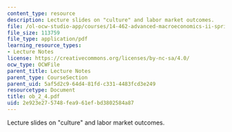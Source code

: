 ```yaml
---
content_type: resource
description: Lecture slides on "culture" and labor market outcomes.
file: /ol-ocw-studio-app/courses/14-462-advanced-macroeconomics-ii-spring-2007/2e923e275748fea961efbd3802584a87_ob_2_4.pdf
file_size: 113759
file_type: application/pdf
learning_resource_types:
- Lecture Notes
license: https://creativecommons.org/licenses/by-nc-sa/4.0/
ocw_type: OCWFile
parent_title: Lecture Notes
parent_type: CourseSection
parent_uid: 5af5d2c9-64d4-81fd-c331-4483fcd3e249
resourcetype: Document
title: ob_2_4.pdf
uid: 2e923e27-5748-fea9-61ef-bd3802584a87
---
```

Lecture slides on "culture" and labor market outcomes.